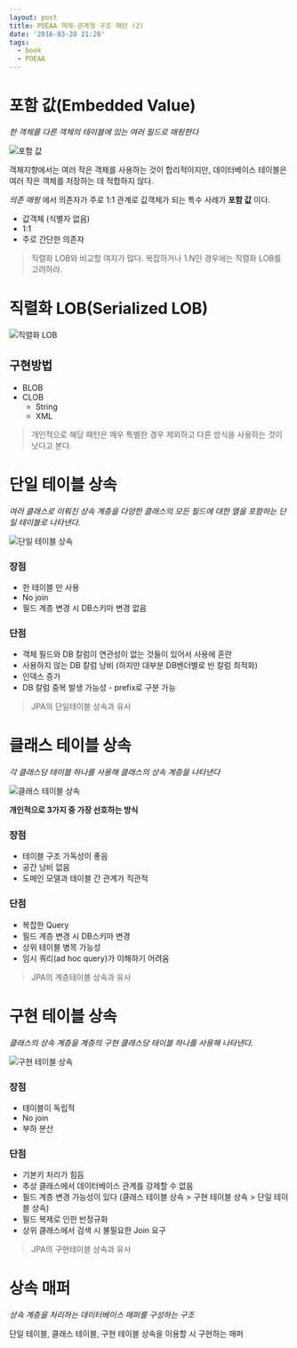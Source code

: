 ```yaml
---
layout: post
title: POEAA 객체-관계형 구조 패턴 (2)
date: '2016-03-28 21:28'
tags:
  - book
  - POEAA
---
```


# 포함 값(Embedded Value)

_한 객체를 다른 객체의 테이블에 있는 여러 필드로 매핑한다_

![포함 값](/attach/2016/POEAA/ClassDiagram-EmbeddedValue.png)

객체지향에서는 여러 작은 객체를 사용하는 것이 합리적이지만, 데이터베이스 테이블은 여러 작은 객체를
저장하는 데 적합하지 않다.

_의존 매핑_ 에서 의존자가 주로 1:1 관계로 값객체가 되는 특수 사례가 **포함 값** 이다.

- 값객체 (식별자 없음)
- 1:1
- 주로 간단한 의존자

> 직렬화 LOB와 비교할 여지가 많다. 복잡하거나 1:N인 경우에는 직렬화 LOB를 고려하라.

# 직렬화 LOB(Serialized LOB)

![직렬화 LOB](/attach/2016/POEAA/ClassDiagram-SerializedLob.png)

## 구현방법

- BLOB
- CLOB
    - String
    - XML

> 개인적으로 해당 패턴은 매우 특별한 경우 제외하고 다른 방식을 사용하는 것이 낫다고 본다.

# 단일 테이블 상속

_여러 클래스로 이뤄진 상속 계층을 다양한 클래스의 모든 필드에 대한 열을 포함하는 단일 테이블로 나타낸다._

![단일 테이블 상속](/attach/2016/POEAA/ClassDiagram-SingleTable.png)

### 장점

- 한 테이블 만 사용
- No join
- 필드 계층 변경 시 DB스키마 변경 없음

### 단점

- 객체 필드와 DB 칼럼이 연관성이 없는 것들이 있어서 사용에 혼란
- 사용하지 않는 DB 칼럼 낭비 (하지만 대부분 DB벤더별로 빈 칼럼 최적화)
- 인덱스 증가
- DB 칼럼 중복 발생 가능성 - prefix로 구분 가능

> JPA의 단일테이블 상속과 유사

# 클래스 테이블 상속

_각 클래스당 테이블 하나를 사용해 클래스의 상속 계층을 나타낸다_

![클래스 테이블 상속](/attach/2016/POEAA/ClassDiagram-ClassTable.png)

**개인적으로 3가지 중 가장 선호하는 방식**

### 장점

- 테이블 구조 가독성이 좋음
- 공간 낭비 없음
- 도메인 모델과 테이블 간 관계가 직관적

### 단점

- 복잡한 Query
- 필드 계층 변경 시 DB스키마 변경
- 상위 테이블 병목 가능성
- 임시 쿼리(ad hoc query)가 이해하기 어려움

> JPA의 계층테이블 상속과 유사

# 구현 테이블 상속

_클래스의 상속 계층을 계층의 구현 클래스당 테이블 하나를 사용해 나타낸다._

![구현 테이블 상속](/attach/2016/POEAA/ClassDiagram-ConcreteTable.png)

### 장점

- 테이블이 독립적
- No join
- 부하 분산

### 단점

- 기본키 처리가 힘듬
- 추상 클래스에서 데이터베이스 관계를 강제할 수 없음
- 필드 계층 변경 가능성이 있다 (클래스 테이블 상속 > 구현 테이블 상속 > 단일 테이블 상속)
- 필드 복제로 인한 반정규화
- 상위 클래스에서 검색 시 불필요한 Join 요구

> JPA의 구현테이블 상속과 유사

# 상속 매퍼

_상속 계층을 처리하는 데이터베이스 매퍼를 구성하는 구조_

단일 테이블, 클래스 테이블, 구현 테이블 상속을 이용할 시 구현하는 매퍼
